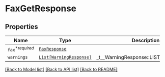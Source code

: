 # FaxGetResponse



## Properties
Name | Type | Description | Notes
------------ | ------------- | ------------- | -------------
| `fax`<sup>*_required_</sup> | [```FaxResponse```](FaxResponse.md) |    |  |
| `warnings` | [```List[WarningResponse]```](WarningResponse.md) |  _t__WarningResponse::LIST_DESCRIPTION  |  |

[[Back to Model list]](../README.md#documentation-for-models) [[Back to API list]](../README.md#documentation-for-api-endpoints) [[Back to README]](../README.md)


